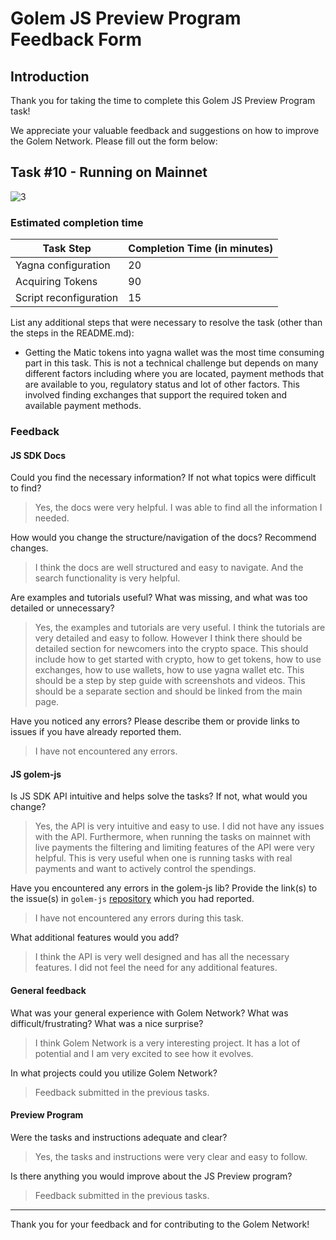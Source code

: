 # Golem JS Preview Program Feedback Form

## Introduction

Thank you for taking the time to complete this Golem JS Preview Program task!

We appreciate your valuable feedback and suggestions on how to improve the Golem Network.
Please fill out the form below:

## Task #10 - Running on Mainnet
![3](https://github.com/lightify97/golem-js-preview-program/assets/16276964/96623e26-86b5-4769-a76f-df34807231c6)

### Estimated completion time

| Task Step              | Completion Time (in minutes) |
| ---------------------- | ---------------------------- |
| Yagna configuration    | 20                           |
| Acquiring Tokens       | 90                           |
| Script reconfiguration | 15                           |

List any additional steps that were necessary to resolve the task (other than the steps in the README.md):

-   Getting the Matic tokens into yagna wallet was the most time consuming part in this task. This is not a technical challenge but depends on many different factors including where you are located, payment methods that are available to you, regulatory status and lot of other factors. This involved finding exchanges that support the required token and available payment methods.

### Feedback

#### JS SDK Docs

Could you find the necessary information? If not what topics were difficult to find?

> Yes, the docs were very helpful. I was able to find all the information I needed.

How would you change the structure/navigation of the docs? Recommend changes.

> I think the docs are well structured and easy to navigate. And the search functionality is very helpful.

Are examples and tutorials useful? What was missing, and what was too detailed or unnecessary?

> Yes, the examples and tutorials are very useful. I think the tutorials are very detailed and easy to follow. However I think there should be detailed section for newcomers into the crypto space. This should include how to get started with crypto, how to get tokens, how to use exchanges, how to use wallets, how to use yagna wallet etc. This should be a step by step guide with screenshots and videos. This should be a separate section and should be linked from the main page.

Have you noticed any errors? Please describe them or provide links to issues if you have already reported them.

> I have not encountered any errors.

#### JS golem-js

Is JS SDK API intuitive and helps solve the tasks? If not, what would you change?

> Yes, the API is very intuitive and easy to use. I did not have any issues with the API. Furthermore, when running the tasks on mainnet with live payments the filtering and limiting features of the API were very helpful. This is very useful when one is running tasks with real payments and want to actively control the spendings.

Have you encountered any errors in the golem-js lib? Provide the link(s) to the issue(s) in `golem-js` [repository](https://github.com/golemfactory/golem-js/issues) which you had reported.

> I have not encountered any errors during this task.

What additional features would you add?

> I think the API is very well designed and has all the necessary features. I did not feel the need for any additional features.

#### General feedback

What was your general experience with Golem Network? What was difficult/frustrating?
What was a nice surprise?

> I think Golem Network is a very interesting project. It has a lot of potential and I am very excited to see how it evolves.

In what projects could you utilize Golem Network?

> Feedback submitted in the previous tasks.

#### Preview Program

Were the tasks and instructions adequate and clear?

> Yes, the tasks and instructions were very clear and easy to follow.

Is there anything you would improve about the JS Preview program?

> Feedback submitted in the previous tasks.

---

Thank you for your feedback and for contributing to the Golem Network!
